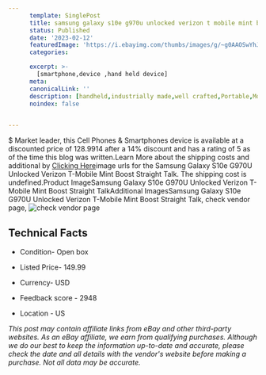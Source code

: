 ```yaml
---
      template: SinglePost
      title: samsung galaxy s10e g970u unlocked verizon t mobile mint boost straight talk
      status: Published
      date: '2023-02-12'
      featuredImage: 'https://i.ebayimg.com/thumbs/images/g/~g0AAOSwYhJjYWQL/s-l225.jpg'
      categories: 

      excerpt: >-
        [smartphone,device ,hand held device]
      meta:
      canonicalLink: ''
      description: [handheld,industrially made,well crafted,Portable,Mobile,Compact,Convenient,Lightweight,Maneuverable,Man-portable,Miniature,Carriable,Hand-held,Light,Holdable,Transportable,Mobile device,Pocket-sized,On-the-go,Wireless,Cordless,Compact size,Convenient size, smartphone,device ,hand held device]
      noindex: false

        
---
```

$
    Market leader, this Cell Phones & Smartphones device is available at a discounted price of 128.9914 after a 14% discount and has a rating of 5 as of the time this blog was written.Learn More about the shipping costs and additional by [Clicking Here](https://www.ebay.com/itm/185640753222?hash=item2b390d1846%3Ag%3A%7Eg0AAOSwYhJjYWQL&mkevt=1&mkcid=1&mkrid=711-53200-19255-0&campid=%253CePNCampaignId%253E&customid=%253CreferenceId%253E&toolid=10049)image urls for the Samsung Galaxy S10e G970U Unlocked Verizon T-Mobile Mint Boost Straight Talk. The shipping cost is undefined.Product ImageSamsung Galaxy S10e G970U Unlocked Verizon T-Mobile Mint Boost Straight TalkAdditional ImagesSamsung Galaxy S10e G970U Unlocked Verizon T-Mobile Mint Boost Straight Talk, check vendor page, ![check vendor page](https://origin-galleryplus.ebayimg.com/ws/web/185640753222_2_0_1/225x225.jpg,https://origin-galleryplus.ebayimg.com/ws/web/185640753222_3_0_1/225x225.jpg,https://origin-galleryplus.ebayimg.com/ws/web/185640753222_4_0_1/225x225.jpg,https://origin-galleryplus.ebayimg.com/ws/web/185640753222_5_0_1/225x225.jpg,https://origin-galleryplus.ebayimg.com/ws/web/185640753222_6_0_1/225x225.jpg,https://origin-galleryplus.ebayimg.com/ws/web/185640753222_7_0_1/225x225.jpg,https://origin-galleryplus.ebayimg.com/ws/web/185640753222_8_0_1/225x225.jpg,https://origin-galleryplus.ebayimg.com/ws/web/185640753222_9_0_1/225x225.jpg,https://origin-galleryplus.ebayimg.com/ws/web/185640753222_10_0_1/225x225.jpg,https://origin-galleryplus.ebayimg.com/ws/web/185640753222_11_0_1/225x225.jpg,https://origin-galleryplus.ebayimg.com/ws/web/185640753222_12_0_1/225x225.jpg)
    
    

 ## Technical Facts 



     
      

 - Condition- Open box 


      

 - Listed Price- 149.99 


      

 - Currency- USD 


      

 - Feedback score - 2948 


      

 - Location - US 


      
      

 *_This post may contain affiliate links from eBay and other third-party websites. As an eBay affiliate, we earn from qualifying purchases. Although we do our best to keep the information up-to-date and accurate, please check the date and all details with the vendor's website before making a purchase. Not all data may be accurate._*



    
    
    
    
    
